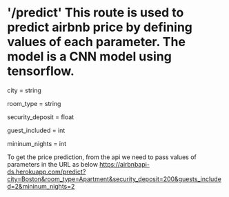 # '/predict' This route is used to predict airbnb price by defining values of each parameter. The model is a CNN model using tensorflow.

city = string

room_type = string


security_deposit = float

guest_included = int


mininum_nights = int




To get the price prediction, from the api we need to pass values of parameters in the URL as below
https://airbnbapi-ds.herokuapp.com/predict?city=Boston&room_type=Apartment&security_deposit=200&guests_included=2&mininum_nights=2
